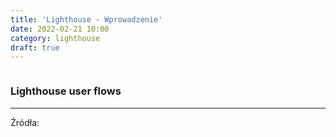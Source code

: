 ```yaml
---
title: 'Lighthouse - Wprowadzenie'
date: 2022-02-21 10:00
category: lighthouse
draft: true
---
```


![]()


### Lighthouse user flows

----

Źródła:

[](https://web.dev/lighthouse-user-flows/)




